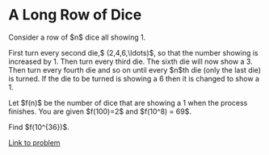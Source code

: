# A Long Row of Dice

<p>Consider a row of $n$ dice all showing 1.</p>

<p>First turn every second die,$ (2,4,6,\ldots)$, so that the number showing is increased by 1. Then turn every third die. The sixth die will now show a 3. Then turn every fourth die and so on until every $n$th die (only the last die) is turned. If the die to be turned is showing a 6 then it is changed to show a 1.</p>

<p>Let $f(n)$ be the number of dice that are showing a 1 when the process finishes. You are given $f(100)=2$ and $f(10^8) = 69$.</p>

<p>Find $f(10^{36})$.</p>

[Link to problem](https://projecteuler.net/problem=641)
